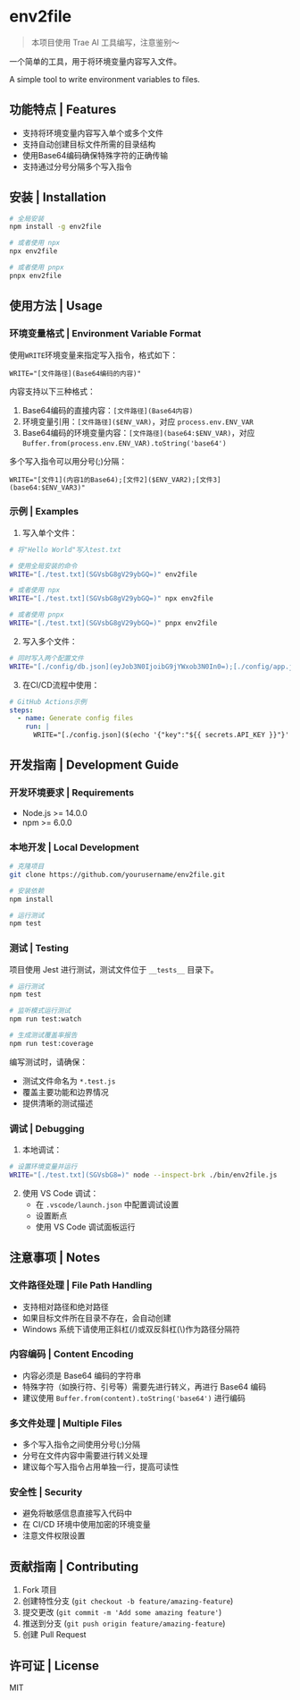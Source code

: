 # env2file

> 本项目使用 Trae AI 工具编写，注意鉴别～

一个简单的工具，用于将环境变量内容写入文件。

A simple tool to write environment variables to files.

## 功能特点 | Features

- 支持将环境变量内容写入单个或多个文件
- 支持自动创建目标文件所需的目录结构
- 使用Base64编码确保特殊字符的正确传输
- 支持通过分号分隔多个写入指令

## 安装 | Installation

```bash
# 全局安装
npm install -g env2file

# 或者使用 npx
npx env2file

# 或者使用 pnpx
pnpx env2file
```

## 使用方法 | Usage

### 环境变量格式 | Environment Variable Format

使用`WRITE`环境变量来指定写入指令，格式如下：

```
WRITE="[文件路径](Base64编码的内容)"
```

内容支持以下三种格式：
1. Base64编码的直接内容：`[文件路径](Base64内容)`
2. 环境变量引用：`[文件路径]($ENV_VAR)`，对应 `process.env.ENV_VAR`
3. Base64编码的环境变量内容：`[文件路径](base64:$ENV_VAR)`，对应 `Buffer.from(process.env.ENV_VAR).toString('base64')`

多个写入指令可以用分号(;)分隔：

```
WRITE="[文件1](内容1的Base64);[文件2]($ENV_VAR2);[文件3](base64:$ENV_VAR3)"
```

### 示例 | Examples

1. 写入单个文件：

```bash
# 将"Hello World"写入test.txt

# 使用全局安装的命令
WRITE="[./test.txt](SGVsbG8gV29ybGQ=)" env2file

# 或者使用 npx
WRITE="[./test.txt](SGVsbG8gV29ybGQ=)" npx env2file

# 或者使用 pnpx
WRITE="[./test.txt](SGVsbG8gV29ybGQ=)" pnpx env2file
```

2. 写入多个文件：

```bash
# 同时写入两个配置文件
WRITE="[./config/db.json](eyJob3N0IjoibG9jYWxob3N0In0=);[./config/app.json](eyJwb3J0Ijo4MDgwfQ==)" env2file
```

3. 在CI/CD流程中使用：

```yaml
# GitHub Actions示例
steps:
  - name: Generate config files
    run: |
      WRITE="[./config.json]($(echo '{"key":"${{ secrets.API_KEY }}"}' | base64))" env2file
```

## 开发指南 | Development Guide

### 开发环境要求 | Requirements

- Node.js >= 14.0.0
- npm >= 6.0.0

### 本地开发 | Local Development

```bash
# 克隆项目
git clone https://github.com/yourusername/env2file.git

# 安装依赖
npm install

# 运行测试
npm test
```

### 测试 | Testing

项目使用 Jest 进行测试，测试文件位于 `__tests__` 目录下。

```bash
# 运行测试
npm test

# 监听模式运行测试
npm run test:watch

# 生成测试覆盖率报告
npm run test:coverage
```

编写测试时，请确保：
- 测试文件命名为 `*.test.js`
- 覆盖主要功能和边界情况
- 提供清晰的测试描述

### 调试 | Debugging

1. 本地调试：
```bash
# 设置环境变量并运行
WRITE="[./test.txt](SGVsbG8=)" node --inspect-brk ./bin/env2file.js
```

2. 使用 VS Code 调试：
   - 在 `.vscode/launch.json` 中配置调试设置
   - 设置断点
   - 使用 VS Code 调试面板运行

## 注意事项 | Notes

### 文件路径处理 | File Path Handling
- 支持相对路径和绝对路径
- 如果目标文件所在目录不存在，会自动创建
- Windows 系统下请使用正斜杠(/)或双反斜杠(\\)作为路径分隔符

### 内容编码 | Content Encoding
- 内容必须是 Base64 编码的字符串
- 特殊字符（如换行符、引号等）需要先进行转义，再进行 Base64 编码
- 建议使用 `Buffer.from(content).toString('base64')` 进行编码

### 多文件处理 | Multiple Files
- 多个写入指令之间使用分号(;)分隔
- 分号在文件内容中需要进行转义处理
- 建议每个写入指令占用单独一行，提高可读性

### 安全性 | Security
- 避免将敏感信息直接写入代码中
- 在 CI/CD 环境中使用加密的环境变量
- 注意文件权限设置

## 贡献指南 | Contributing

1. Fork 项目
2. 创建特性分支 (`git checkout -b feature/amazing-feature`)
3. 提交更改 (`git commit -m 'Add some amazing feature'`)
4. 推送到分支 (`git push origin feature/amazing-feature`)
5. 创建 Pull Request

## 许可证 | License

MIT
